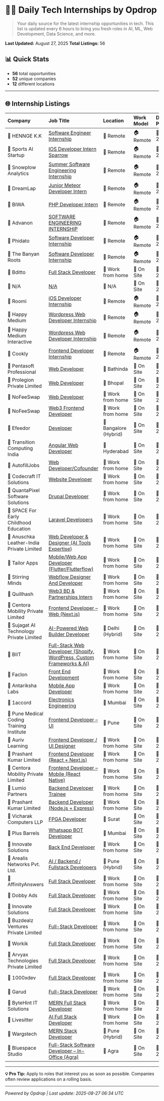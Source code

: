 # 🧑‍💻 Daily Tech Internships by Opdrop

> Your daily source for the latest internship opportunities in tech.
> This list is updated every 6 hours to bring you fresh roles in AI, ML, Web Development, Data Science, and more.

**Last Updated:** August 27, 2025
**Total Listings:** 56

## 📊 Quick Stats

- **56** total opportunities
- **52** unique companies
- **12** different locations

---

## 🌐 Internship Listings

| Company | Job Title | Location | Work Model | Date Posted |
|:---|:---|:---|:---|:---|
| 🏢 HENNGE K.K | [Software Engineer Internship](https://remoteok.com/remote-jobs/102971-remote-software-engineer-internship-hennge-k-k) | 📍 Remote | 🏠 Remote | 📅 Aug 27 |
| 🏢 Sports AI Startup | [IOS Developer Intern Sparrow](https://remoteok.com/remote-jobs/100690-remote-ios-developer-intern-sparrow-sports-ai-startup) | 📍 Remote | 🏠 Remote | 📅 Aug 27 |
| 🏢 Snowplow Analytics | [Summer Software Engineering Internship](https://remoteok.com/remote-jobs/66244-remote-summer-software-engineering-internship-snowplow-analytics) | 📍 Remote | 🏠 Remote | 📅 Aug 27 |
| 🏢 DreamLap | [Junior Meteor Developer Intern](https://remoteok.com/remote-jobs/16863-remote-junior-meteor-developer-intern-dreamlap) | 📍 Remote | 🏠 Remote | 📅 Aug 27 |
| 🏢 BIWA | [PHP Developer Intern](https://remoteok.com/remote-jobs/15480-remote-php-developer-intern-biwa) | 📍 Remote | 🏠 Remote | 📅 Aug 27 |
| 🏢 Advanon | [SOFTWARE ENGINEERING INTERNSHIP](https://remoteok.com/remote-jobs/7763-remote-software-engineering-internship-advanon) | 📍 Remote | 🏠 Remote | 📅 Aug 27 |
| 🏢 Phidato | [Software Developer Internship](https://remoteok.com/remote-jobs/6881-remote-software-developer-internship-phidato) | 📍 Remote | 🏠 Remote | 📅 Aug 27 |
| 🏢 The Banyan Roots | [Software Developer Internship](https://remoteok.com/remote-jobs/6880-remote-software-developer-internship-the-banyan-roots) | 📍 Remote | 🏠 Remote | 📅 Aug 27 |
| 🏢 Bditto | [Full Stack Developer](https://internshala.com/internship/detail/work-from-home-full-stack-developer-internship-at-bditto1755860990) | 📍 Work from home | 💼 On Site | 📅 Aug 27 |
| 🏢 N/A | [N/A](N/A) | 📍 N/A | 💼 On Site | 📅 Aug 27 |
| 🏢 Roomi | [iOS Developer Internship](https://remoteok.com/remote-jobs/6712-remote-ios-developer-internship-roomi) | 📍 Remote | 🏠 Remote | 📅 Aug 27 |
| 🏢 Happy Medium | [Wordpress Web Developer Internship](https://remoteok.com/remote-jobs/5465-remote-wordpress-web-developer-internship-happy-medium) | 📍 Remote | 🏠 Remote | 📅 Aug 27 |
| 🏢 Happy Medium Interactive | [Wordpress Web Developer Internship](https://remoteok.com/remote-jobs/5469-remote-wordpress-web-developer-internship-happy-medium-interactive) | 📍 Remote | 🏠 Remote | 📅 Aug 27 |
| 🏢 Cookly | [Frontend Developer Internship](https://remoteok.com/remote-jobs/4604-remote-frontend-developer-internship-cookly) | 📍 Remote | 🏠 Remote | 📅 Aug 27 |
| 🏢 Pentasoft Professional | [Web Developer](https://internshala.com/internship/detail/web-developer-internship-in-bathinda-at-pentasoft-professional1756188795) | 📍 Bathinda | 💼 On Site | 📅 Aug 27 |
| 🏢 Prolegion Private Limited | [Web Developer](https://internshala.com/internship/detail/web-developer-internship-in-bhopal-at-prolegion-private-limited1755079032) | 📍 Bhopal | 💼 On Site | 📅 Aug 27 |
| 🏢 NoFeeSwap | [Web Developer](https://internshala.com/internship/detail/work-from-home-part-time-web-developer-internship-at-nofeeswap1754050994) | 📍 Work from home | 💼 On Site | 📅 Aug 27 |
| 🏢 NoFeeSwap | [Web3 Frontend Developer](https://internshala.com/internship/detail/work-from-home-part-time-web3-frontend-developer-internship-at-nofeeswap1754541531) | 📍 Work from home | 💼 On Site | 📅 Aug 27 |
| 🏢 Efeedor | [Developer](https://internshala.com/internship/detail/part-time-developer-internship-in-bangalore-at-efeedor1756205753) | 📍 Bangalore                                                                (Hybrid) | 💼 On Site | 📅 Aug 27 |
| 🏢 Transition Computing India | [Angular Web Developer](https://internshala.com/internship/detail/angular-web-developer-internship-in-hyderabad-at-transition-computing-india1756191364) | 📍 Hyderabad | 💼 On Site | 📅 Aug 27 |
| 🏢 AutofillJobs | [Web Developer/Cofounder](https://internshala.com/internship/detail/work-from-home-web-developer-cofounder-internship-at-autofilljobs1753091255) | 📍 Work from home | 💼 On Site | 📅 Aug 27 |
| 🏢 Codecraft IT Solutions | [Website Developer](https://internshala.com/internship/detail/work-from-home-website-developer-internship-at-codecraft-it-solutions1756099923) | 📍 Work from home | 💼 On Site | 📅 Aug 27 |
| 🏢 QuantaPixel Software Solutions | [Drupal Developer](https://internshala.com/internship/detail/work-from-home-drupal-developer-internship-at-quantapixel-software-solutions1754304174) | 📍 Work from home | 💼 On Site | 📅 Aug 27 |
| 🏢 SPACE For Early Childhood Education | [Laravel Developers](https://internshala.com/internship/detail/work-from-home-laravel-developers-internship-at-space-for-early-childhood-education1752738261) | 📍 Work from home | 💼 On Site | 📅 Aug 27 |
| 🏢 Anuschka Leather-India Private Limited | [Web Developer & Designer (AI Tools Expertise)](https://internshala.com/internship/detail/work-from-home-web-developer-designer-ai-tools-expertise-internship-at-anuschka-leather-india-private-limited1755870019) | 📍 Work from home | 💼 On Site | 📅 Aug 27 |
| 🏢 Tailor Apps | [Mobile/Web App Developer (Flutter/Flutterflow)](https://internshala.com/internship/detail/work-from-home-part-time-mobile-web-app-developer-flutter-flutterflow-internship-at-tailor-apps1755756110) | 📍 Work from home | 💼 On Site | 📅 Aug 27 |
| 🏢 Stirring Minds | [Webflow Designer And Developer](https://internshala.com/internship/detail/work-from-home-webflow-designer-and-developer-internship-at-stirring-minds1754711208) | 📍 Work from home | 💼 On Site | 📅 Aug 27 |
| 🏢 Quillhash | [Web3 BD & Partnerships Intern](https://internshala.com/internship/detail/work-from-home-web3-bd-partnerships-intern-internship-at-quillhash1755667210) | 📍 Work from home | 💼 On Site | 📅 Aug 27 |
| 🏢 Centora Mobility Private Limited | [Frontend Developer – Web (Next.js)](https://internshala.com/internship/detail/work-from-home-frontend-developer--web-nextjs-internship-at-centora-mobility-private-limited1754029435) | 📍 Work from home | 💼 On Site | 📅 Aug 27 |
| 🏢 Sujagat AI Technology Private Limited | [AI-Powered Web Builder Developer](https://internshala.com/internship/detail/ai-powered-web-builder-developer-internship-in-delhi-at-sujagat-ai-technology-private-limited1754659356) | 📍 Delhi                                                                (Hybrid) | 💼 On Site | 📅 Aug 27 |
| 🏢 BIIT | [Full-Stack Web Developer (Shopify, WordPress, Custom Frameworks & AI)](https://internshala.com/internship/detail/work-from-home-full-stack-web-developer-shopify-wordpress-custom-frameworks-ai-internship-at-biit1755674226) | 📍 Work from home | 💼 On Site | 📅 Aug 27 |
| 🏢 Faclon | [Front End Development](https://internshala.com/internship/detail/work-from-home-front-end-development-internship-at-faclon1755166585) | 📍 Work from home | 💼 On Site | 📅 Aug 27 |
| 🏢 Antariksha Labs | [Mobile App Developer](https://internshala.com/internship/detail/work-from-home-part-time-mobile-app-developer-internship-at-antariksha-labs1755330972) | 📍 Work from home | 💼 On Site | 📅 Aug 27 |
| 🏢 1accord | [Electronics Engineering](https://internshala.com/internship/detail/electronics-engineering-internship-in-mumbai-at-1accord1754299986) | 📍 Mumbai | 💼 On Site | 📅 Aug 27 |
| 🏢 Pune Medical Coding Training Institute | [Frontend Developer – UI](https://internshala.com/internship/detail/frontend-developer--ui-internship-in-pune-at-pune-medical-coding-training-institute1754052321) | 📍 Pune | 💼 On Site | 📅 Aug 27 |
| 🏢 Auriv Learning | [Frontend Developer / UI Designer](https://internshala.com/internship/detail/work-from-home-frontend-developer-ui-designer-internship-at-auriv-learning1755870279) | 📍 Work from home | 💼 On Site | 📅 Aug 27 |
| 🏢 Prashant Kumar Limited | [Frontend Developer (React + Next.js)](https://internshala.com/internship/detail/work-from-home-part-time-frontend-developer-react-nextjs-internship-at-prashant-kumar-limited1755341847) | 📍 Work from home | 💼 On Site | 📅 Aug 27 |
| 🏢 Centora Mobility Private Limited | [Frontend Developer – Mobile (React Native)](https://internshala.com/internship/detail/work-from-home-frontend-developer--mobile-react-native-internship-at-centora-mobility-private-limited1754029639) | 📍 Work from home | 💼 On Site | 📅 Aug 27 |
| 🏢 Lumio Partners | [Backend Developer Trainee](https://internshala.com/internship/detail/work-from-home-backend-developer-trainee-internship-at-lumio-partners1754632590) | 📍 Work from home | 💼 On Site | 📅 Aug 27 |
| 🏢 Prashant Kumar Limited | [Backend Developer (Node.js + Express)](https://internshala.com/internship/detail/work-from-home-part-time-backend-developer-nodejs-express-internship-at-prashant-kumar-limited1755341697) | 📍 Work from home | 💼 On Site | 📅 Aug 27 |
| 🏢 Vicharak Computers LLP | [FPGA Developer](https://internshala.com/internship/detail/fpga-developer-internship-in-surat-at-vicharak-computers-llp1756102454) | 📍 Surat | 💼 On Site | 📅 Aug 27 |
| 🏢 Plus Barrels | [Whatsapp BOT Developer](https://internshala.com/internship/detail/software-development-internship-in-mumbai-at-plus-barrels1755770515) | 📍 Mumbai | 💼 On Site | 📅 Aug 27 |
| 🏢 Innovate Solutions | [Back End Developer](https://internshala.com/internship/detail/work-from-home-back-end-developer-internship-at-innovate-solutions1755713246) | 📍 Work from home | 💼 On Site | 📅 Aug 27 |
| 🏢 Arealis Networks Pvt. Ltd. | [AI / Backend / Fullstack Developers](https://internshala.com/internship/detail/ai-backend-fullstack-developers-internship-in-pune-at-arealis-networks-pvt-ltd1755860611) | 📍 Pune                                                                (Hybrid) | 💼 On Site | 📅 Aug 27 |
| 🏢 AffinityAnswers | [Full Stack Developer](https://internshala.com/internship/detail/work-from-home-full-stack-developer-internship-at-affinityanswers1756099724) | 📍 Work from home | 💼 On Site | 📅 Aug 27 |
| 🏢 Dobby Ads | [Full Stack Developer](https://internshala.com/internship/detail/work-from-home-full-stack-developer-internship-at-dobby-ads1755783419) | 📍 Work from home | 💼 On Site | 📅 Aug 27 |
| 🏢 Innovate Solutions | [Full Stack Developer](https://internshala.com/internship/detail/work-from-home-full-stack-developer-internship-at-innovate-solutions1755712569) | 📍 Work from home | 💼 On Site | 📅 Aug 27 |
| 🏢 Buzdealz Ventures Private Limited | [Full-Stack Developer](https://internshala.com/internship/detail/work-from-home-full-stack-developer-internship-at-buzdealz-ventures-private-limited1755247579) | 📍 Work from home | 💼 On Site | 📅 Aug 27 |
| 🏢 Workik | [Full Stack Developer](https://internshala.com/internship/detail/work-from-home-full-stack-developer-internship-at-workik1753850865) | 📍 Work from home | 💼 On Site | 📅 Aug 27 |
| 🏢 Arvyax Technologies Private Limited | [Full Stack Developer](https://internshala.com/internship/detail/work-from-home-full-stack-developer-internship-at-arvyax-technologies-private-limited1753714995) | 📍 Work from home | 💼 On Site | 📅 Aug 27 |
| 🏢 1000xdev | [Full Stack Developer](https://internshala.com/internship/detail/work-from-home-full-stack-developer-internship-at-1000xdev1753428577) | 📍 Work from home | 💼 On Site | 📅 Aug 27 |
| 🏢 Garud | [Full-Stack Developer](https://internshala.com/internship/detail/work-from-home-full-stack-developer-internship-at-garud1751540727) | 📍 Work from home | 💼 On Site | 📅 Aug 27 |
| 🏢 ByteHint IT Solutions | [MERN Full Stack Developer](https://internshala.com/internship/detail/work-from-home-mern-full-stack-developer-internship-at-bytehint-it-solutions1755921710) | 📍 Work from home | 💼 On Site | 📅 Aug 27 |
| 🏢 Livesitter | [AI Full Stack Developer](https://internshala.com/internship/detail/work-from-home-ai-full-stack-developer-internship-at-livesitter1754974587) | 📍 Work from home | 💼 On Site | 📅 Aug 27 |
| 🏢 Wargstech | [MERN Stack Developer](https://internshala.com/internship/detail/mern-stack-developer-internship-in-pune-at-wargstech1755676423) | 📍 Pune                                                                (Hybrid) | 💼 On Site | 📅 Aug 27 |
| 🏢 Bluespace Studio | [Full-Stack Software Developer  – In-Office (Agra)](https://internshala.com/internship/detail/full-stack-software-developer--in-office-agra-internship-in-agra-at-bluespace-studio1753958863) | 📍 Agra | 💼 On Site | 📅 Aug 27 |

---

**💡 Pro Tip:** Apply to roles that interest you as soon as possible. Companies often review applications on a rolling basis.

---
*Powered by Opdrop | Last update: 2025-08-27 06:34 UTC*